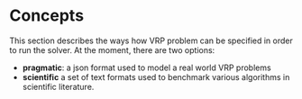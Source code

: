 # Concepts

This section describes the ways how VRP problem can be specified in order to run the solver. At the moment, there are
two options:

* **pragmatic**: a json format used to model a real world VRP problems
* **scientific** a set of text formats used to benchmark various algorithms in scientific literature.
